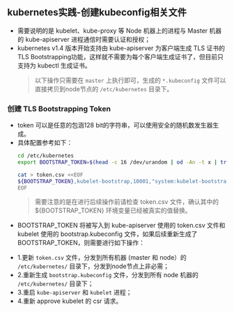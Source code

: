 ## kubernetes实践-创建kubeconfig相关文件
- 需要说明的是 kubelet、kube-proxy 等 Node 机器上的进程与 Master 机器的 kube-apiserver 进程通信时需要认证和授权；
- kubernetes v1.4 版本开始支持由 kube-apiserver 为客户端生成 TLS 证书的 TLS Bootstrapping功能，这样就不需要为每个客户端生成证书了，但目前只支持为 kubectl 生成证书。
  > 以下操作只需要在 `master` 上执行即可，生成的 `*.kubeconfig` 文件可以直接拷贝到node节点的 `/etc/kubernetes` 目录下。

### 创建 TLS Bootstrapping Token
- token 可以是任意的包涵128 bit的字符串，可以使用安全的随机数发生器生成。
- 具体配置参考如下：
  ``` bash
  cd /etc/kubernetes
  export BOOTSTRAP_TOKEN=$(head -c 16 /dev/urandom | od -An -t x | tr -d ' ')
  
  cat > token.csv <<EOF
  ${BOOTSTRAP_TOKEN},kubelet-bootstrap,10001,"system:kubelet-bootstrap"
  EOF
  ```
  > 需要注意的是在进行后续操作前请检查 token.csv 文件，确认其中的 ${BOOTSTRAP_TOKEN} 环境变量已经被真实的值替换。
- BOOTSTRAP_TOKEN 将被写入到 kube-apiserver 使用的 token.csv 文件和 kubelet 使用的 bootstrap.kubeconfig 文件，如果后续重新生成了 BOOTSTRAP_TOKEN，则需要进行如下操作：
* 1.更新 `token.csv` 文件，分发到所有机器 (master 和 node）的 `/etc/kubernetes/` 目录下，分发到node节点上非必需；
* 2.重新生成 `bootstrap.kubeconfig` 文件，分发到所有 node 机器的 `/etc/kubernetes/` 目录下；
* 3.重启 `kube-apiserver` 和 `kubelet` 进程；
* 4.重新 approve kubelet 的 csr 请求。


  


